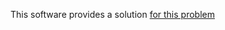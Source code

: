 
This software provides a solution [for this problem](https://gist.github.com/morloy/40bc8469cef175c7607a437ac37d4110)

